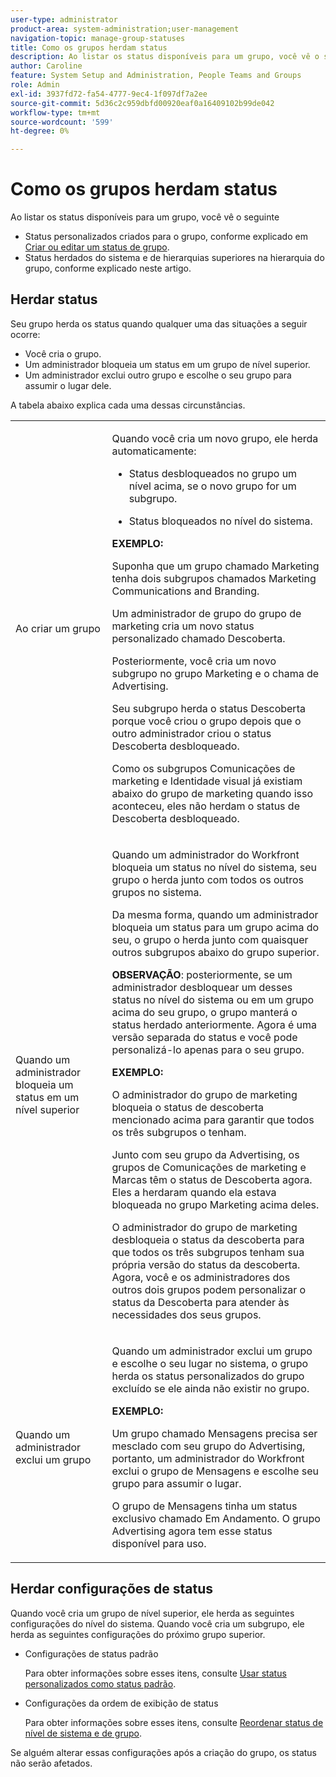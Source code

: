 ```yaml
---
user-type: administrator
product-area: system-administration;user-management
navigation-topic: manage-group-statuses
title: Como os grupos herdam status
description: Ao listar os status disponíveis para um grupo, você vê o seguinte
author: Caroline
feature: System Setup and Administration, People Teams and Groups
role: Admin
exl-id: 3937fd72-fa54-4777-9ec4-1f097df7a2ee
source-git-commit: 5d36c2c959dbfd00920eaf0a16409102b99de042
workflow-type: tm+mt
source-wordcount: '599'
ht-degree: 0%

---
```


# Como os grupos herdam status

Ao listar os status disponíveis para um grupo, você vê o seguinte

* Status personalizados criados para o grupo, conforme explicado em [Criar ou editar um status de grupo](../../../administration-and-setup/manage-groups/manage-group-statuses/create-or-edit-a-group-status.md).
* Status herdados do sistema e de hierarquias superiores na hierarquia do grupo, conforme explicado neste artigo.

## Herdar status

Seu grupo herda os status quando qualquer uma das situações a seguir ocorre:

* Você cria o grupo.
* Um administrador bloqueia um status em um grupo de nível superior.
* Um administrador exclui outro grupo e escolhe o seu grupo para assumir o lugar dele.

A tabela abaixo explica cada uma dessas circunstâncias.

<table style="table-layout:auto"> 
 <col> 
 <col> 
 <tbody> 
  <tr> 
   <td role="rowheader">Ao criar um grupo</td> 
   <td> <p>Quando você cria um novo grupo, ele herda automaticamente:</p> 
    <ul> 
     <li>Status desbloqueados no grupo um nível acima, se o novo grupo for um subgrupo.</li> 
    </ul> 
    <ul> 
     <li>Status bloqueados no nível do sistema.</li> 
    </ul> 
     <b>EXEMPLO:</b></span></span> 
     <p>Suponha que um grupo chamado Marketing tenha dois subgrupos chamados Marketing Communications and Branding.</p> 
     <p>Um administrador de grupo do grupo de marketing cria um novo status personalizado chamado Descoberta.</p> 
     <p>Posteriormente, você cria um novo subgrupo no grupo Marketing e o chama de Advertising.</p> 
     <p>Seu subgrupo herda o status Descoberta porque você criou o grupo depois que o outro administrador criou o status Descoberta desbloqueado.</p> 
     <p>Como os subgrupos Comunicações de marketing e Identidade visual já existiam abaixo do grupo de marketing quando isso aconteceu, eles não herdam o status de Descoberta desbloqueado.</p> 
    </div> </td> 
  </tr> 
  <tr> 
   <td role="rowheader">Quando um administrador bloqueia um status em um nível superior</td> 
   <td> <p>Quando um administrador do Workfront bloqueia um status no nível do sistema, seu grupo o herda junto com todos os outros grupos no sistema.</p> <p>Da mesma forma, quando um administrador bloqueia um status para um grupo acima do seu, o grupo o herda junto com quaisquer outros subgrupos abaixo do grupo superior.</p> <p><b>OBSERVAÇÃO</b>: posteriormente, se um administrador desbloquear um desses status no nível do sistema ou em um grupo acima do seu grupo, o grupo manterá o status herdado anteriormente. Agora é uma versão separada do status e você pode personalizá-lo apenas para o seu grupo.</p> 
    <p><b>EXEMPLO:</b></p>
    <p>O administrador do grupo de marketing bloqueia o status de descoberta mencionado acima para garantir que todos os três subgrupos o tenham.</p> 
    <p>Junto com seu grupo da Advertising, os grupos de Comunicações de marketing e Marcas têm o status de Descoberta agora. Eles a herdaram quando ela estava bloqueada no grupo Marketing acima deles.</p> 
    <p>O administrador do grupo de marketing desbloqueia o status da descoberta para que todos os três subgrupos tenham sua própria versão do status da descoberta. Agora, você e os administradores dos outros dois grupos podem personalizar o status da Descoberta para atender às necessidades dos seus grupos.</p> 
  </td> 
  </tr> 
  <tr> 
   <td role="rowheader">Quando um administrador exclui um grupo</td> 
   <td> <p>Quando um administrador exclui um grupo e escolhe o seu lugar no sistema, o grupo herda os status personalizados do grupo excluído se ele ainda não existir no grupo.</p> 
   <p><b>EXEMPLO: </b></p>
     <p>Um grupo chamado Mensagens precisa ser mesclado com seu grupo do Advertising, portanto, um administrador do Workfront exclui o grupo de Mensagens e escolhe seu grupo para assumir o lugar.</p> 
     <p>O grupo de Mensagens tinha um status exclusivo chamado Em Andamento. O grupo Advertising agora tem esse status disponível para uso.</p> 
    </div> </td> 
  </tr> 
 </tbody> 
</table>

## Herdar configurações de status

Quando você cria um grupo de nível superior, ele herda as seguintes configurações do nível do sistema. Quando você cria um subgrupo, ele herda as seguintes configurações do próximo grupo superior.

* Configurações de status padrão

  Para obter informações sobre esses itens, consulte [Usar status personalizados como status padrão](../../../administration-and-setup/customize-workfront/creating-custom-status-and-priority-labels/use-custom-statuses-as-default-statuses.md).

* Configurações da ordem de exibição de status

  Para obter informações sobre esses itens, consulte [Reordenar status de nível de sistema e de grupo](../../../administration-and-setup/customize-workfront/creating-custom-status-and-priority-labels/reorder-system-statuses.md).

Se alguém alterar essas configurações após a criação do grupo, os status não serão afetados.
